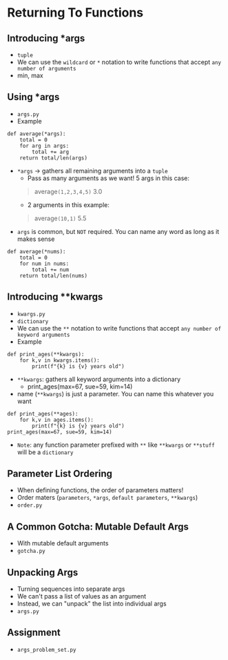 # Returning To Functions

## Introducing *args
- `tuple`
- We can use the `wildcard` or `*` notation to write functions that accept `any number of arguments`
- min, max
## Using *args
- `args.py`
- Example
```
def average(*args):
    total = 0
    for arg in args:
        total += arg
    return total/len(args)
```
- `*args` -> gathers all remaining arguments into a `tuple`
    - Pass as many arguments as we want! 5 args in this case:
    > average`(1,2,3,4,5)`
    3.0
    - 2 arguments in this example:
    > average`(10,1)`
    5.5
- `args` is common, but `NOT` required. You can name any word as long as it makes sense
```
def average(*nums):
    total = 0
    for num in nums:
        total += num
    return total/len(nums)
```

## Introducing **kwargs
- `kwargs.py`
- `dictionary`
- We can use the `**` notation to write functions that accept `any number of keyword arguments`
- Example
```
def print_ages(**kwargs):
    for k,v in kwargs.items():
        print(f"{k} is {v} years old")
```
- `**kwargs`: gathers all keyword arguments into a dictionary
    - print_ages(max=67, sue=59, kim=14)
- name (`**kwargs`) is just a parameter. You can name this whatever you want
```
def print_ages(**ages):
    for k,v in ages.items():
        print(f"{k} is {v} years old")
print_ages(max=67, sue=59, kim=14)
```
- `Note`: any function parameter prefixed with `**` like `**kwargs` or `**stuff` will be a `dictionary`

## Parameter List Ordering
- When defining functions, the order of parameters matters!
- Order maters (`parameters`, `*args`, `default parameters`, `**kwargs`)
- `order.py`

## A Common Gotcha: Mutable Default Args
- With mutable default arguments
- `gotcha.py`

## Unpacking Args
- Turning sequences into separate args
- We can't pass a list of values as an argument
- Instead, we can "unpack" the list into individual args
- `args.py`

## Assignment
- `args_problem_set.py`
